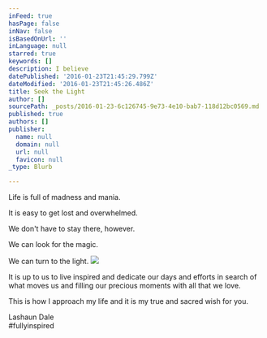 ```yaml
---
inFeed: true
hasPage: false
inNav: false
isBasedOnUrl: ''
inLanguage: null
starred: true
keywords: []
description: I believe
datePublished: '2016-01-23T21:45:29.799Z'
dateModified: '2016-01-23T21:45:26.486Z'
title: Seek the Light
author: []
sourcePath: _posts/2016-01-23-6c126745-9e73-4e10-bab7-118d12bc0569.md
published: true
authors: []
publisher:
  name: null
  domain: null
  url: null
  favicon: null
_type: Blurb

---
```

Life is full of madness and mania. 

It is easy to get lost and overwhelmed.  

We don't have to stay there, however.  

We can look for the magic.  

We can turn to the light. ![](https://the-grid-user-content.s3-us-west-2.amazonaws.com/8c91d60b-7f6d-4c45-b733-85395c728749.jpg)

It is up to us to live inspired and dedicate our days and efforts in search of what moves us and filling our precious moments with all that we love.   

This is how I approach my life and it is my true and sacred wish for you.

Lashaun Dale  
\#fullyinspired